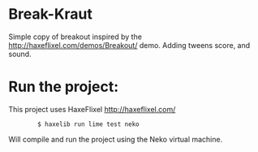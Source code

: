 # Break-Kraut

Simple copy of breakout inspired by the http://haxeflixel.com/demos/Breakout/ demo.
Adding tweens score, and sound.

# Run the project:

This project uses HaxeFlixel http://haxeflixel.com/

```
        $ haxelib run lime test neko
```

Will compile and run the project using the Neko virtual machine.
